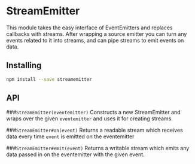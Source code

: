 # StreamEmitter

This module takes the easy interface of EventEmitters and replaces callbacks
with streams. After wrapping a source emitter you can turn any events related
to it into streams, and can pipe streams to emit events on data.

## Installing

``` bash
npm install --save streamemitter
```

## API

###`StreamEmitter(eventemitter)`
Constructs a new StreamEmitter and wraps over
the given `eventemitter` and uses it for creating streams.

###`StreamEmitter#on(event)`
Returns a readable stream which receives data every
time `event` is emitted on the eventemitter

###`StreamEmitter#emit(event)`
Returns a writable stream which emits any data
passed in on the eventemitter with the given event.
